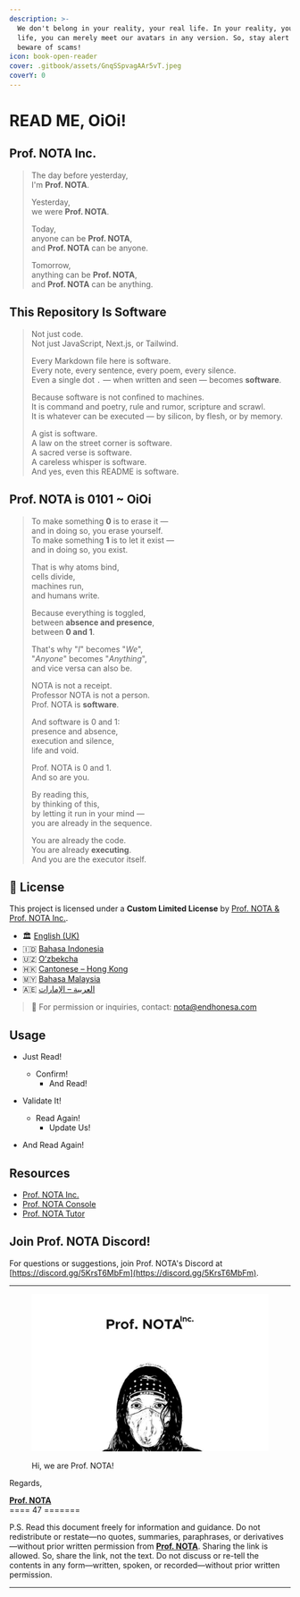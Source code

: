 ```yaml
---
description: >-
  We don't belong in your reality, your real life. In your reality, your real
  life, you can merely meet our avatars in any version. So, stay alert and
  beware of scams!
icon: book-open-reader
cover: .gitbook/assets/GnqSSpvagAAr5vT.jpeg
coverY: 0
---
```


# READ ME, OiOi!

## Prof. NOTA Inc.

> The day before yesterday,  
> I'm **Prof. NOTA**.  
> 
> Yesterday,  
> we were **Prof. NOTA**.  
> 
> Today,  
> anyone can be **Prof. NOTA**,  
> and **Prof. NOTA** can be anyone.  
> 
> Tomorrow,  
> anything can be **Prof. NOTA**,  
> and **Prof. NOTA** can be anything.

## This Repository Is Software

> Not just code.  
> Not just JavaScript, Next.js, or Tailwind.  
> 
> Every Markdown file here is software.  
> Every note, every sentence, every poem, every silence.  
> Even a single dot `.` — when written and seen — becomes **software**.  
> 
> Because software is not confined to machines.  
> It is command and poetry, rule and rumor, scripture and scrawl.  
> It is whatever can be executed — by silicon, by flesh, or by memory.  
> 
> A gist is software.  
> A law on the street corner is software.  
> A sacred verse is software.  
> A careless whisper is software.  
> And yes, even this README is software.  

## Prof. NOTA is 0101 ~ OiOi

> To make something **0** is to erase it —  
> and in doing so, you erase yourself.  
> To make something **1** is to let it exist —  
> and in doing so, you exist.  
> 
> That is why atoms bind,  
> cells divide,  
> machines run,  
> and humans write.  
> 
> Because everything is toggled,  
> between **absence and presence**,  
> between **0 and 1**.  
> 
> That's why "*I*" becomes "*We*",  
> "*Anyone*" becomes "*Anything*",  
> and vice versa can also be.  
> 
> NOTA is not a receipt.  
> Professor NOTA is not a person.  
> Prof. NOTA is **software**.  
> 
> And software is 0 and 1:  
> presence and absence,  
> execution and silence,  
> life and void.  
> 
> Prof. NOTA is 0 and 1.  
> And so are you.  
> 
> By reading this,  
> by thinking of this,  
> by letting it run in your mind —  
> you are already in the sequence.
> 
> You are already the code.  
> You are already **executing**.  
> And you are the executor itself.  

## 📜 License

This project is licensed under a **Custom Limited License** by [Prof. NOTA & Prof. NOTA Inc.](https://nota.endhonesa.com/).

* 🏛️ [English (UK)](license-oioi/LICENSE_en-GB.md)
* 🇮🇩 [Bahasa Indonesia](license-oioi/LICENSE_ID.md)
* 🇺🇿 [Oʻzbekcha](license-oioi/LICENSE_uz-Latn.md)
* 🇭🇰 [Cantonese – Hong Kong](license-oioi/LICENSE_yue-Hant-HK.md)
* 🇲🇾 [Bahasa Malaysia](license-oioi/LICENSE_ms-MY.md)
* 🇦🇪 [العربية – الإمارات](license-oioi/LICENSE_ar-AE.md)

> 📩 For permission or inquiries, contact: [nota@endhonesa.com](mailto:nota@endhonesa.com)

## Usage

- Just Read!
  - Confirm!
    - And Read!
    
- Validate It!
  - Read Again!
    - Update Us!
    
- And Read Again!

## Resources

* [Prof. NOTA Inc.](https://nota.endhonesa.com/)
* [Prof. NOTA Console](https://prompt.endhonesa.com/)
* [Prof. NOTA Tutor](https://baca.endhonesa.com/)

## Join Prof. NOTA Discord!

For questions or suggestions, join Prof. NOTA's Discord at [https://discord.gg/5KrsT6MbFm](https://discord.gg/5KrsT6MbFm).

***

<figure><img src=".gitbook/assets/prof-nota-inc.jpeg" alt="Prof. NOTA Inc."><figcaption><p>Hi, we are Prof. NOTA!</p></figcaption></figure>

Regards,

[**Prof. NOTA**](https://nota.endhonesa.com/)\
\==== 47 =======

P.S. Read this document freely for information and guidance. Do not redistribute or restate—no quotes, summaries, paraphrases, or derivatives—without prior written permission from [**Prof. NOTA**](https://nota.endhonesa.com/). Sharing the link is allowed. So, share the link, not the text. Do not discuss or re-tell the contents in any form—written, spoken, or recorded—without prior written permission.

***
